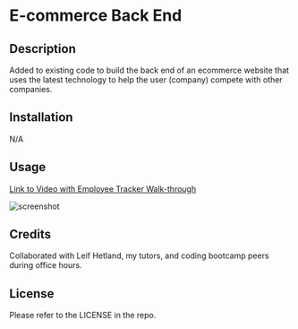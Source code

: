 # E-commerce Back End

## Description

Added to existing code to build the back end of an ecommerce website that uses the latest technology to help the user (company) compete with other companies. 

## Installation

N/A

## Usage



[Link to Video with Employee Tracker Walk-through]()


![screenshot]()


## Credits

Collaborated with Leif Hetland, my tutors, and coding bootcamp peers during office hours.

## License

Please refer to the LICENSE in the repo.